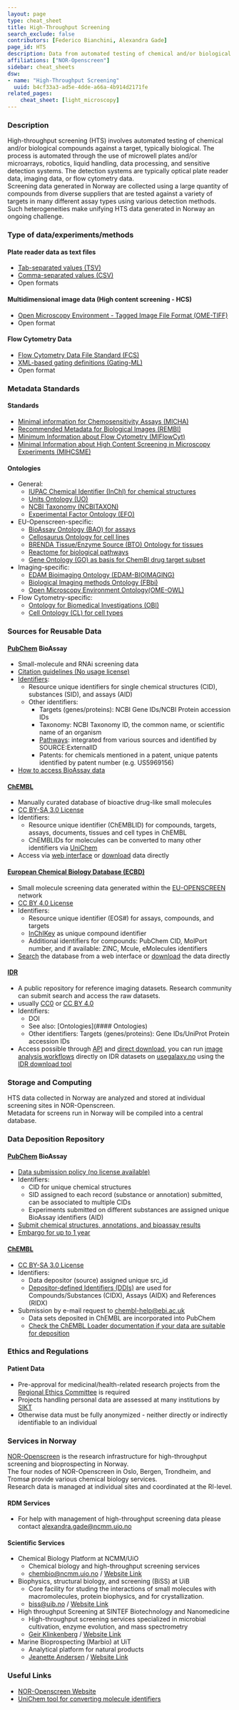```yaml
---
layout: page
type: cheat_sheet
title: High-Throughput Screening
search_exclude: false
contributors: [Federico Bianchini, Alexandra Gade]
page_id: HTS
description: Data from automated testing of chemical and/or biological compounds against targets
affiliations: ["NOR-Openscreen"]
sidebar: cheat_sheets
dsw:
- name: "High-Throughput Screening"
  uuid: b4cf33a3-ad5e-4dde-a66a-4b914d2171fe
related_pages:
    cheat_sheet: [light_microscopy]
---
```


### Description
<!--Write about the domain, its purpose/use, and 2-3 lines on data management challenge when it comes to said domain research in Norway-->
High-throughput screening (HTS) involves automated testing of chemical and/or biological compounds against a target, typically biological. The process is automated through the use of microwell plates and/or microarrays, robotics, liquid handling, data processing, and sensitive detection systems. The detection systems are typically optical plate reader data, imaging data, or flow cytometry data.  
Screening data generated in Norway are collected using a large quantity of compounds from diverse suppliers that are tested against a variety of targets in many different assay types using various detection methods. Such heterogeneities make unifying HTS data generated in Norway an ongoing challenge.

### Type of data/experiments/methods
#### Plate reader data as text files
- [Tab-separated values (TSV)](https://doi.org/10.25504/FAIRsharing.a978c9)
- [Comma-separated values (CSV)](https://doi.org/10.25504/FAIRsharing.1943d4)
- Open formats

#### Multidimensional image data (High content screening - HCS)
- [Open Microscopy Environment - Tagged Image File Format (OME-TIFF)](https://doi.org/10.25504/FAIRsharing.cq8tg2)
- Open format

#### Flow Cytometry Data
- [Flow Cytometry Data File Standard (FCS)](https://doi.org/10.25504/FAIRsharing.qrr33y)
- [XML-based gating definitions (Gating-ML)](https://doi.org/10.25504/FAIRsharing.qpyp5g)
- Open format


### Metadata Standards
#### Standards
- [Minimal information for Chemosensitivity Assays (MICHA)](https://doi.org/10.25504/FAIRsharing.15242c)
- [Recommended Metadata for Biological Images (REMBI)](https://fairsharing.org/bsg-s001615)
- [Minimum Information about Flow Cytometry (MIFlowCyt)](https://doi.org/10.25504/FAIRsharing.kcnjj2)
- [Minimal Information about High Content Screening in Microscopy Experiments (MIHCSME)](https://fairdomhub.org/investigations/575)

#### Ontologies
- General:
  - [IUPAC Chemical Identifier (InChI) for chemical structures](https://doi.org/10.25504/FAIRsharing.ddk9t9)
  - [Units Ontology (UO)](https://doi.org/10.25504/FAIRsharing.mjnypw)
  - [NCBI Taxonomy (NCBITAXON)](https://doi.org/10.25504/FAIRsharing.fj07xj)
  - [Experimental Factor Ontology (EFO)](https://doi.org/10.25504/FAIRsharing.1gr4tz)
- EU-Openscreen-specific:
  - [BioAssay Ontology (BAO) for assays](https://doi.org/10.25504/FAIRsharing.mye76w)
  - [Cellosaurus Ontology for cell lines](https://doi.org/10.25504/FAIRsharing.hkk309)
  - [BRENDA Tissue/Enzyme Source (BTO) Ontology for tissues](https://doi.org/10.25504/FAIRsharing.1414v8)
  - [Reactome for biological pathways](https://doi.org/10.25504/FAIRsharing.tf6kj8)
  - [Gene Ontology (GO) as basis for ChemBl drug target subset](https://doi.org/10.25504/FAIRsharing.6xq0ee)
- Imaging-specific:
  - [EDAM Bioimaging Ontology (EDAM-BIOIMAGING)](https://doi.org/10.25504/FAIRsharing.g593w1)
  - [Biological Imaging methods Ontology (FBbi)](https://doi.org/10.25504/FAIRsharing.ny3z9j)
  - [Open Microscopy Environment Ontology(OME-OWL)](https://fairsharing.org/350)
- Flow Cytometry-specific:
  - [Ontology for Biomedical Investigations (OBI)](https://doi.org/10.25504/FAIRsharing.284e1z)
  - [Cell Ontology (CL) for cell types](https://doi.org/10.25504/FAIRsharing.j9y503)


### Sources for Reusable Data
#### [PubChem](https://pubchem.ncbi.nlm.nih.gov/) BioAssay
- Small-molecule and RNAi screening data
- [Citation guidelines (No usage license)](https://pubchemdocs.ncbi.nlm.nih.gov/citation-guidelines)
- [Identifiers](https://pubchemdocs.ncbi.nlm.nih.gov/data-organization):
  - Resource unique identifiers for single chemical structures (CID), substances (SID), and assays (AID)
  - Other identifiers:
    - Targets (genes/proteins): NCBI Gene IDs/NCBI Protein accession IDs
    - Taxonomy: NCBI Taxonomy ID, the common name, or scientific name of an organism
    - [Pathways](https://pubchem.ncbi.nlm.nih.gov/sources/#type=Pathways): integrated from various sources and identified by SOURCE:ExternalID
    - Patents: for chemicals mentioned in a patent, unique patents identified by patent number (e.g. US5969156)
- [How to access BioAssay data](https://pubchemdocs.ncbi.nlm.nih.gov/bioassays)

#### [ChEMBL](https://www.ebi.ac.uk/chembl/)
- Manually curated database of bioactive drug-like small molecules
- [CC BY-SA 3.0 License](http://creativecommons.org/licenses/by-sa/3.0/)
- Identifiers:
  - Resource unique identifier (ChEMBLID) for compounds, targets, assays, documents, tissues and cell types in ChEMBL
  - ChEMBLIDs for molecules can be converted to many other identifiers via [UniChem](https://www.ebi.ac.uk/unichem/)
- Access via [web interface](https://www.ebi.ac.uk/chembl/g/#search_results/all) or [download](https://chembl.gitbook.io/chembl-interface-documentation/downloads) data directly

#### [European Chemical Biology Database (ECBD)](https://ecbd.eu/)
- Small molecule screening data generated within the [EU-OPENSCREEN](https://www.eu-openscreen.eu/) network
- [CC BY 4.0 License](https://creativecommons.org/licenses/by/4.0/)
- Identifiers:
  - Resource unique identifier (EOS#) for assays, compounds, and targets
  - [InChIKey](https://doi.org/10.25504/FAIRsharing.ddk9t9) as unique compound identifier
  - Additional identifiers for compounds: PubChem CID, MolPort number, and if available: ZINC, Mcule, eMolecules identifiers
- [Search](https://ecbd.eu/assays/) the database from a web interface or [download](https://ecbd.eu/download) the data directly

#### [IDR](https://idr.openmicroscopy.org/)
- A public repository for reference imaging datasets. Research community can submit search and access the raw datasets.
- usually [CC0](https://creativecommons.org/share-your-work/public-domain/cc0/) or [CC BY 4.0](https://creativecommons.org/licenses/by/4.0/)
- Identifiers:
  - DOI
  - See also: [Ontologies](#### Ontologies)
  - Other identifiers: Targets (genes/proteins): Gene IDs/UniProt Protein accession IDs
- Access possible through [API](https://idr.openmicroscopy.org/about/api.html) and [direct download](https://idr.openmicroscopy.org/about/download.html), you can run [image analysis workflows](https://training.galaxyproject.org/training-material/topics/imaging/) directly on IDR datasets on [usegalaxy.no](https://usegalaxy.no) using the [IDR download tool](https://usegalaxy.eu/root?tool_id=toolshed.g2.bx.psu.edu/repos/iuc/idr_download_by_ids/idr_download_by_ids/)

### Storage and Computing
<!--Add information about e.g. NeLS, update this section when SEEK is deployed for NOR-OS metadata?-->
HTS data collected in Norway are analyzed and stored at individual screening sites in NOR-Openscreen.  
Metadata for screens run in Norway will be compiled into a central database.

### Data Deposition Repository
#### [PubChem](https://pubchem.ncbi.nlm.nih.gov/) BioAssay
- [Data submission policy (no license available)](https://pubchemdocs.ncbi.nlm.nih.gov/data-submission-policy)
- Identifiers:
  - CID for unique chemical structures
  - SID assigned to each record (substance or annotation) submitted, can be associated to multiple CIDs
  - Experiments submitted on different substances are assigned unique BioAssay identifiers (AID)
- [Submit chemical structures, annotations, and bioassay results](https://pubchemdocs.ncbi.nlm.nih.gov/submissions-getting-started)
- [Embargo for up to 1 year](https://pubchemdocs.ncbi.nlm.nih.gov/delay-publication-release)

#### [ChEMBL](https://www.ebi.ac.uk/chembl/)
- [CC BY-SA 3.0 License](http://creativecommons.org/licenses/by-sa/3.0/)
- Identifiers:
  - Data depositor (source) assigned unique src_id
  - [Depositor-defined Identifiers (DDIs)](https://chembl.gitbook.io/chembl-loader/deposition-overview/depositor-defined-identifiers) are used for Compounds/Substances (CIDX), Assays (AIDX) and References (RIDX)
- Submission by e-mail request to [chembl-help@ebi.ac.uk](mailto:chembl-help@ebi.ac.uk)
  - Data sets deposited in ChEMBL are incorporated into PubChem
  - [Check the ChEMBL Loader documentation if your data are suitable for deposition](https://chembl.gitbook.io/chembl-loader/)

### Ethics and Regulations
<!--Add information about laws and policies in Norway for relevant data types-->
#### Patient Data
- Pre-approval for medicinal/health-related research projects from the [Regional Ethics Committee](https://rekportalen.no/#hjem/home) is required
- Projects handling personal data are assessed at many institutions by [SIKT](https://sikt.no/fylle-ut-meldeskjema-personopplysninger)
- Otherwise data must be fully anonymized - neither directly or indirectly identifiable to an individual

### Services in Norway
<!--Add one line description-->
[NOR-Openscreen](https://openscreen.no) is the research infrastructure for high-throughput screening and bioprospecting in Norway.  
The four nodes of NOR-Openscreen in Oslo, Bergen, Trondheim, and Tromsø provide various chemical biology services.  
Research data is managed at individual sites and coordinated at the RI-level.
#### RDM Services
- For help with management of high-throughput screening data please contact [alexandra.gade@ncmm.uio.no](mailto:alexandra.gade@ncmm.uio.no)

#### Scientific Services
- Chemical Biology Platform at NCMM/UiO
  - Chemical biology and high-throughput screening services
  - [chembio@ncmm.uio.no](mailto:chembio@ncmm.uio.no) / [Website Link](https://www.med.uio.no/english/research/core-facilities/chemical-biology-screening/)
- Biophysics, structural biology, and screening (BiSS) at UiB
  - Core facility for studing the interactions of small molecules with macromolecules, protein biophysics, and for crystallization.
  - [biss@uib.no](mailto:biss@uib.no) / [Website Link](https://www.uib.no/en/rg/biss)
- High throughput Screening at SINTEF Biotechnology and Nanomedicine
  - High-throughput screening services specialized in microbial cultivation, enzyme evolution, and mass spectrometry
  - [Geir Klinkenberg](mailto:geir.klinkenberg@sintef.no) / [Website Link](https://www.sintef.no/en/expertise/sintef-industry/biotechnology-and-nanomedicine/high-throughput-screening/)
- Marine Bioprospecting (Marbio) at UiT
  - Analytical platform for natural products
  - [Jeanette Andersen](mailto:jeanette.andersen@uit.no) / [Website Link](https://en.uit.no/forskning/forskningsgrupper/gruppe?p_document_id=380005)

### Useful Links
<!--Add a list of relevant external/global tools-->
- [NOR-Openscreen Website](https://openscreen.no)  
- [UniChem tool for converting molecule identifiers](https://www.ebi.ac.uk/unichem/)
